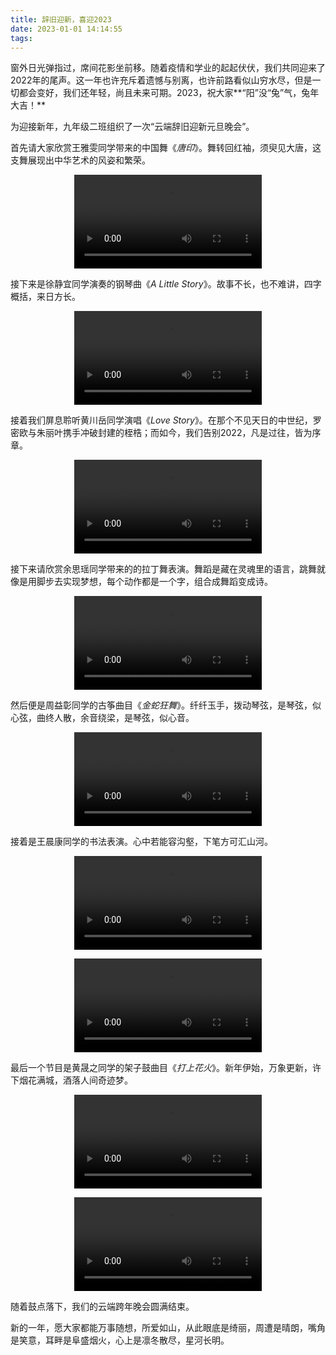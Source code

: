 ```yaml
---
title: 辞旧迎新，喜迎2023
date: 2023-01-01 14:14:55
tags:
---
```


窗外日光弹指过，席间花影坐前移。随着疫情和学业的起起伏伏，我们共同迎来了2022年的尾声。这一年也许充斥着遗憾与别离，也许前路看似山穷水尽，但是一切都会变好，我们还年轻，尚且未来可期。2023，祝大家**“阳”没“兔”气，兔年大吉！**

为迎接新年，九年级二班组织了一次“云端辞旧迎新元旦晚会”。

首先请大家欣赏王雅雯同学带来的中国舞《*唐印*》。舞转回红袖，须臾见大唐，这支舞展现出中华艺术的风姿和繁荣。

<video src="videos/wyw作品.mp4" controls="controls" style="max-width: 100%; display: block; margin-left: auto; margin-right: auto;"> your browser does not support the video tag </video>

接下来是徐静宜同学演奏的钢琴曲《*A Little Story*》。故事不长，也不难讲，四字概括，来日方长。

<video src="videos/xjy作品.mp4" controls="controls" style="max-width: 100%; display: block; margin-left: auto; margin-right: auto;"> your browser does not support the video tag </video>


接着我们屏息聆听黄川岳同学演唱《*Love Story*》。在那个不见天日的中世纪，罗密欧与朱丽叶携手冲破封建的桎梏；而如今，我们告别2022，凡是过往，皆为序章。

<video src="videos/hcy作品.mp4" controls="controls" style="max-width: 100%; display: block; margin-left: auto; margin-right: auto;"> your browser does not support the video tag </video>

接下来请欣赏余思瑶同学带来的的拉丁舞表演。舞蹈是藏在灵魂里的语言，跳舞就像是用脚步去实现梦想，每个动作都是一个字，组合成舞蹈变成诗。

<video src="videos/ysy作品.mp4" controls="controls" style="max-width: 100%; display: block; margin-left: auto; margin-right: auto;"> your browser does not support the video tag </video>

然后便是周益彰同学的古筝曲目《*金蛇狂舞*》。纤纤玉手，拨动琴弦，是琴弦，似心弦，曲终人散，余音绕梁，是琴弦，似心音。

<video src="videos/zyz作品.mp4" controls="controls" style="max-width: 100%; display: block; margin-left: auto; margin-right: auto;"> your browser does not support the video tag </video>

接着是王晨康同学的书法表演。心中若能容沟壑，下笔方可汇山河。

<video src="videos/wck作品.mp4" controls="controls" style="max-width: 100%; display: block; margin-left: auto; margin-right: auto;"> your browser does not support the video tag </video>

<video src="videos/wck作品2" controls="controls" style="max-width: 100%; display: block; margin-left: auto; margin-right: auto;"> your browser does not support the video tag </video>

最后一个节目是黄晟之同学的架子鼓曲目《*打上花火*》。新年伊始，万象更新，许下烟花满城，酒落人间奇迹梦。

<video src="videos/wsz作品.mp4" controls="controls" style="max-width: 100%; display: block; margin-left: auto; margin-right: auto;"> your browser does not support the video tag </video>

<video src="videos/hsz作品2.mp4" controls="controls" style="max-width: 100%; display: block; margin-left: auto; margin-right: auto;"> your browser does not support the video tag </video>

随着鼓点落下，我们的云端跨年晚会圆满结束。

新的一年，愿大家都能万事随想，所爱如山，从此眼底是绮丽，周遭是晴朗，嘴角是笑意，耳畔是阜盛烟火，心上是凛冬散尽，星河长明。